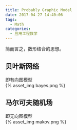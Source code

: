 ```yaml
---
title: Probably Graphic Model
date: 2017-04-27 14:40:06
tags:
  - Math
categories:
  - 应用工程数学
---
```


简而言之，数形结合的思想。

## 贝叶斯网络
即有向图模型  
{% asset_img bayes.png %}

## 马尔可夫随机场
即无向图模型  
{% asset_img makov.png %}


